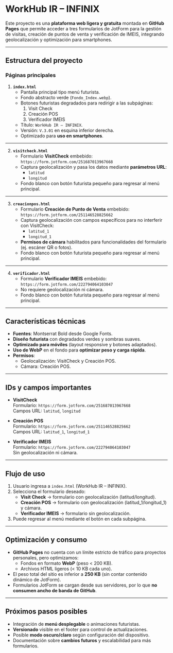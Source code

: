 # WorkHub IR – INFINIX

Este proyecto es una **plataforma web ligera y gratuita** montada en **GitHub Pages** que permite acceder a tres formularios de JotForm para la gestión de visitas, creación de puntos de venta y verificación de IMEIS, integrando geolocalización y optimización para smartphones.

---

## **Estructura del proyecto**

### **Páginas principales**

1. **`index.html`**  
   - Pantalla principal tipo menú futurista.  
   - Fondo abstracto verde (`Fondo_Index.webp`).  
   - Botones futuristas degradados para redirigir a las subpáginas:
     1. Visit Check
     2. Creación POS
     3. Verificador IMEIS  
   - Título: `WorkHub IR – INFINIX`.  
   - Versión: `V.3.01` en esquina inferior derecha.  
   - Optimizado para **uso en smartphones**.

---

2. **`visitcheck.html`**  
   - Formulario **VisitCheck** embebido:  
     `https://form.jotform.com/251687013967668`  
   - Captura geolocalización y pasa los datos mediante **parámetros URL**:  
     - `latitud`
     - `longitud`
   - Fondo blanco con botón futurista pequeño para regresar al menú principal.

---

3. **`creacionpos.html`**  
   - Formulario **Creación de Punto de Venta** embebido:  
     `https://form.jotform.com/251146528825662`  
   - Captura geolocalización con campos específicos para no interferir con VisitCheck:  
     - `latitud_1`
     - `longitud_1`
   - **Permisos de cámara** habilitados para funcionalidades del formulario (ej. escáner QR o fotos).  
   - Fondo blanco con botón futurista pequeño para regresar al menú principal.

---

4. **`verificador.html`**  
   - Formulario **Verificador IMEIS** embebido:  
     `https://form.jotform.com/222794064103047`  
   - No requiere geolocalización ni cámara.  
   - Fondo blanco con botón futurista pequeño para regresar al menú principal.

---

## **Características técnicas**

- **Fuentes**: Montserrat Bold desde Google Fonts.  
- **Diseño futurista** con degradados verdes y sombras suaves.  
- **Optimizado para móviles** (layout responsive y botones adaptados).  
- **Uso de WebP** en el fondo para **optimizar peso y carga rápida**.  
- **Permisos**:
  - Geolocalización: VisitCheck y Creación POS.
  - Cámara: Creación POS.

---

## **IDs y campos importantes**

- **VisitCheck**  
  Formulario: `https://form.jotform.com/251687013967668`  
  Campos URL: `latitud`, `longitud`

- **Creación POS**  
  Formulario: `https://form.jotform.com/251146528825662`  
  Campos URL: `latitud_1`, `longitud_1`  

- **Verificador IMEIS**  
  Formulario: `https://form.jotform.com/222794064103047`  
  Sin geolocalización ni cámara.

---

## **Flujo de uso**

1. Usuario ingresa a `index.html` (WorkHub IR – INFINIX).  
2. Selecciona el formulario deseado:  
   - **Visit Check** → formulario con geolocalización (latitud/longitud).  
   - **Creación POS** → formulario con geolocalización (latitud_1/longitud_1) y cámara.  
   - **Verificador IMEIS** → formulario sin geolocalización.  
3. Puede regresar al menú mediante el botón en cada subpágina.

---

## **Optimización y consumo**

- **GitHub Pages** no cuenta con un límite estricto de tráfico para proyectos personales, pero optimizamos:  
  - Fondos en formato **WebP** (peso < 200 KB).  
  - Archivos HTML ligeros (< 10 KB cada uno).  
- El peso total del sitio es inferior a **250 KB** (sin contar contenido dinámico de JotForm).  
- Formularios JotForm se cargan desde sus servidores, por lo que **no consumen ancho de banda de GitHub**.

---

## **Próximos pasos posibles**

- Integración de **menú desplegable** o animaciones futuristas.  
- **Versionado** visible en el footer para control de actualizaciones.  
- Posible **modo oscuro/claro** según configuración del dispositivo.  
- Documentación sobre **cambios futuros** y escalabilidad para más formularios.
